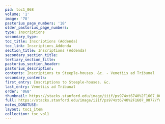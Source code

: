 ```yaml
---
pid: toc1_068
volume: '1'
image: '78'
pastorius_page_numbers: '18'
older_pastorius_page_numbers: 
type: Inscriptions
secondary_type: 
toc_title: Inscriptions (Addenda)
toc_link: Inscriptions_Addenda
section_title: Inscriptions (Addenda)
secondary_section_title: 
tertiary_section_title: 
pastorius_section_header: 
pastorius_description: 
contents: Inscriptions to Steeple-houses. &c. - Venetiis ad Tribunal
secondary_contents: 
first_entry: Inscriptions to Steeple-houses. &c.
last_entry: Venetiis ad Tribunal
order: '068'
thumbnail: https://stacks.stanford.edu/image/iiif/ps974xt6740%2F1607_0077/full/100,/0/default.jpg
full: https://stacks.stanford.edu/image/iiif/ps974xt6740%2F1607_0077/full/full/0/default.jpg
notes_DONOTUSE: 
layout: toc1_item
collection: toc_vol1
---
```

